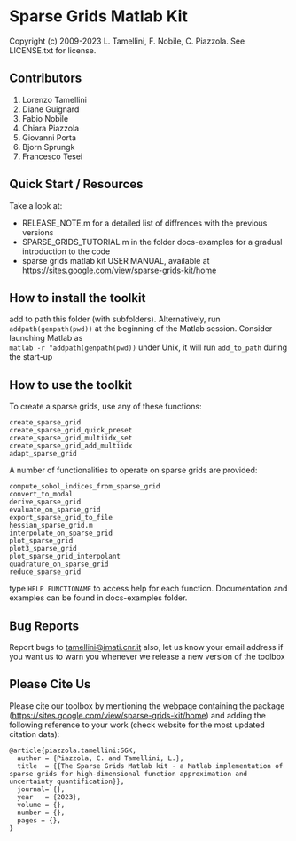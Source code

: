 # Sparse Grids Matlab Kit
Copyright (c) 2009-2023 L. Tamellini, F. Nobile, C. Piazzola.
See LICENSE.txt for license.


## Contributors

1. Lorenzo Tamellini
2. Diane Guignard
3. Fabio Nobile
4. Chiara Piazzola
5. Giovanni Porta
6. Bjorn Sprungk
7. Francesco Tesei


## Quick Start / Resources
Take a look at:
  - RELEASE_NOTE.m for a detailed list of diffrences with the previous versions
  - SPARSE_GRIDS_TUTORIAL.m in the folder docs-examples for a gradual introduction to the code
  - sparse grids matlab kit USER MANUAL, available at https://sites.google.com/view/sparse-grids-kit/home



## How to install the toolkit
add to path this folder (with subfolders). Alternatively, run 
```addpath(genpath(pwd))```
at the beginning of the Matlab session. Consider launching Matlab as  
```matlab -r "addpath(genpath(pwd))```
under Unix, it will run `add_to_path` during the start-up


## How to use the toolkit
To create a sparse grids, use any of these functions:
```
create_sparse_grid
create_sparse_grid_quick_preset
create_sparse_grid_multiidx_set
create_sparse_grid_add_multiidx
adapt_sparse_grid
```

A number of functionalities to operate on sparse grids are provided: 
```
compute_sobol_indices_from_sparse_grid
convert_to_modal
derive_sparse_grid
evaluate_on_sparse_grid
export_sparse_grid_to_file
hessian_sparse_grid.m
interpolate_on_sparse_grid
plot_sparse_grid
plot3_sparse_grid
plot_sparse_grid_interpolant
quadrature_on_sparse_grid
reduce_sparse_grid
```
type `HELP FUNCTIONAME` to access help for each function.
Documentation and examples can be found in docs-examples folder. 



## Bug Reports
Report bugs to tamellini@imati.cnr.it
also, let us know your email address if you want us to warn you whenever we release a new version of the toolbox



## Please Cite Us
Please cite our toolbox by mentioning the webpage containing the package (https://sites.google.com/view/sparse-grids-kit/home) and adding the following reference to your work (check website for the most updated citation data):
```
@article{piazzola.tamellini:SGK,
  author = {Piazzola, C. and Tamellini, L.},
  title  = {{The Sparse Grids Matlab kit - a Matlab implementation of sparse grids for high-dimensional function approximation and uncertainty quantification}},
  journal= {},
  year   = {2023},
  volume = {},
  number = {},
  pages = {},
}
```




